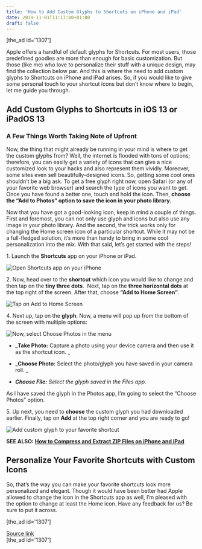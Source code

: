 ```yaml
---
title: 'How to Add Custom Glyphs to Shortcuts on iPhone and iPad'
date: 2019-11-01T11:17:00+01:00
draft: false
---
```


\[the\_ad id='1307'\]  
  

  

Apple offers a handful of default glyphs for Shortcuts. For most users, those predefined goodies are more than enough for basic customization. But those (like me) who love to personalize their stuff with a unique design, may find the collection below par. And this is where the need to add custom glyphs to Shortcuts on iPhone and iPad arises. So, if you would like to give some personal touch to your shortcut icons but don’t know where to begin, let me guide you through.  

Add Custom Glyphs to Shortcuts in iOS 13 or iPadOS 13
-----------------------------------------------------

  

### A Few Things Worth Taking Note of Upfront

  

Now, the thing that might already be running in your mind is where to get the custom glyphs from? Well, the internet is flooded with tons of options; therefore, you can easily get a variety of icons that can give a nice customized look to your hacks and also represent them vividly. Moreover, some sites even sell beautifully-designed icons. So, getting some cool ones shouldn’t be a big ask. To get a free glyph right now, open Safari (or any of your favorite web browser) and search the type of icons you want to get. Once you have found a better one, touch and hold the icon. Then, **choose the “Add to Photos” option to save the icon in your photo library.**  

Now that you have got a good-looking icon, keep in mind a couple of things. First and foremost, you can not only use glyph and icons but also use any image in your photo library. And the second, the trick works only for changing the Home screen icon of a particular shortcut. While it may not be a full-fledged solution, it’s more than handy to bring in some cool personalization into the mix. With that said, let’s get started with the steps!  

1\. Launch the **Shortcuts** app on your iPhone or iPad.  

![Open Shortcuts app on your iPhone](https://beebom.com/wp-content/uploads/2019/10/Open-Shortcuts-app-on-your-iPhone-.jpg)

2\. Now, head over to the **shortcut** which icon you would like to change and then tap on the **tiny three dots**.  Next, tap on the **three horizontal dots** at the top right of the screen. After that, choose **“Add to Home Screen”**.  

![Tap on Add to Home Screen](https://beebom.com/wp-content/uploads/2019/10/tap-on-Add-to-Home-Screen.jpg)

4\. Next up, tap on the **glyph**. Now, a menu will pop up from the bottom of the screen with multiple options:  

![Now, select Choose Photos in the menu](https://beebom.com/wp-content/uploads/2019/11/Now-select-Choose-Photos-in-the-menu.jpg)

  
  

  

*   _**Take Photo:** Capture a photo using your device camera and then use it as the shortcut icon. _
  
*   _**Choose Photo:** Select the photo/glyph you have saved in your camera roll. _
  
*   _**Choose File:** Select the glyph saved in the Files app._
  

As I have saved the glyph in the Photos app, I’m going to select the “Choose Photos” option.  

5\. Up next, you need to **choose** the custom glyph you had downloaded earlier. Finally, tap on **Add** at the top right corner and you are ready to go!  

![Add custom glyph to your favorite shortcut](https://beebom.com/wp-content/uploads/2019/11/Add-custom-glyph-to-your-favorite-shortcut.jpg)

**SEE ALSO: [How to Compress and Extract ZIP Files on iPhone and iPad](https://beebom.com/how-compress-extract-zip-files-iphone-ipad/)**  

Personalize Your Favorite Shortcuts with Custom Icons
-----------------------------------------------------

  

So, that’s the way you can make your favorite shortcuts look more personalized and elegant. Though it would have been better had Apple allowed to change the icon in the Shortcuts app as well, I’m pleased with the option to change at least the Home icon. Have any feedback for us? Be sure to put it across.  

  
\[the\_ad id='1307'\]  
  
[Source link](https://beebom.com/how-add-custom-glyphs-shortcuts-iphone-ipad/)  
\[the\_ad id='1307'\]